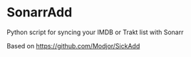 # SonarrAdd
Python script for syncing your IMDB or Trakt list with Sonarr

Based on https://github.com/Modjor/SickAdd

